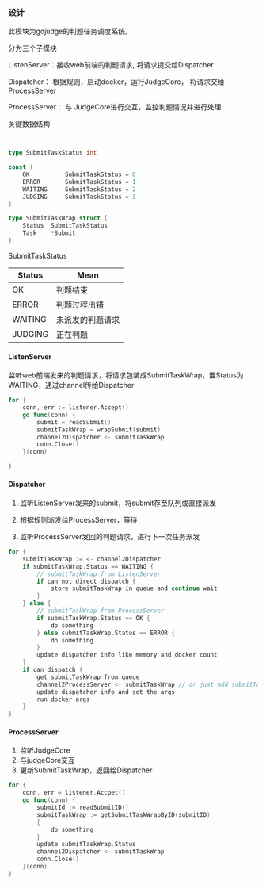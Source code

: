 ### 设计

此模块为gojudge的判题任务调度系统。



分为三个子模块

ListenServer：接收web前端的判题请求, 将请求提交给Dispatcher

Dispatcher： 根据规则，启动docker，运行JudgeCore， 将请求交给ProcessServer

ProcessServer： 与 JudgeCore进行交互，监控判题情况并进行处理



关键数据结构



```go


type SubmitTaskStatus int

const (
    OK    		SubmitTaskStatus = 0
	ERROR 		SubmitTaskStatus = 1
    WAITING 	SubmitTaskStatus = 2
    JUDGING  	SubmitTaskStatus = 3
)

type SubmitTaskWrap struct {
    Status  SubmitTaskStatus
    Task    *Submit
}
```



SubmitTaskStatus

| Status  | Mean             |
| ------- | ---------------- |
| OK      | 判题结束         |
| ERROR   | 判题过程出错     |
| WAITING | 未派发的判题请求 |
| JUDGING | 正在判题         |



#### ListenServer

监听web前端发来的判题请求，将请求包装成SubmitTaskWrap，置Status为WAITING，通过channel传给Dispatcher

```go
for {
    conn, err := listener.Accept() 
    go func(conn) {
        submit = readSubmit()
        submitTaskWrap = wrapSubmit(submit)
        channel2Dispatcher <- submitTaskWrap
        conn.Close()
    }(conn)
       
}
```



#### Dispatcher

1. 监听ListenServer发来的submit，将submit存至队列或直接派发

2. 根据规则派发给ProcessServer，等待

3. 监听ProcessServer发回的判题请求，进行下一次任务派发


```go
for {
    submitTaskWrap := <- channel2Dispatcher
    if submitTaskWrap.Status == WAITING {
        // submitTaskWrap from ListenServer
        if can not direct dispatch {
        	store submitTaskWrap in queue and continue wait
    	} 
    } else {
        // submitTaskWrap from ProcessServer
        if submitTaskWrap.Status == OK {
            do something
        } else submitTaskWrap.Status == ERROR {
            do something
        }
        update dispatcher info like memory and docker count
    }
    if can dispatch {
        get submitTaskWrap from queue
        channel2ProcessServer <- submitTaskWrap // or just add submitTaskWrap to ProcessServer's hashMap
        update dispatcher info and set the args
        run docker args
    }
}
```



#### ProcessServer

1. 监听JudgeCore
2. 与judgeCore交互
3. 更新SubmitTaskWrap，返回给Dispatcher

```go
for {
    conn, err = listener.Accpet()
    go func(conn) {
        submitId := readSubmitID()
        submitTaskWrap := getSubmitTaskWrapByID(submitID)
        {
            do something
        }
        update submitTaskWrap.Status
        channel2Dispatcher <- submitTaskWrap
        conn.Close()
    }(conn)
}
```

